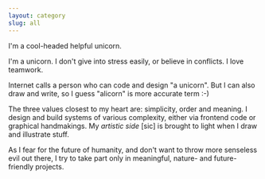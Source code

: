 ```yaml
---
layout: category
slug: all
---
```


I'm a cool-headed helpful unicorn.

I'm a unicorn. I don't give into stress easily, or believe in conflicts. I love teamwork.

Internet calls a person who can code and design "a unicorn". But I can also draw and write, so I guess "alicorn" is more accurate term :-)

The three values closest to my heart are: simplicity, order and meaning. I design and build systems of various complexity, either via frontend code or graphical handmakings. My _artistic side_ [sic] is brought to light when I draw and illustrate stuff.

As I fear for the future of humanity, and don't want to throw more senseless evil out there, I try to take part only in meaningful, nature- and future-friendly projects.
